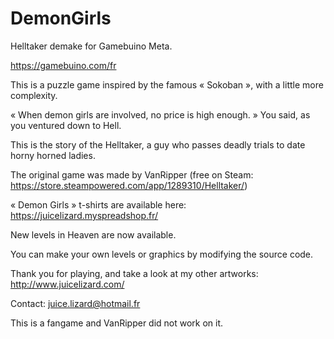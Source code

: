 # DemonGirls
Helltaker demake for Gamebuino Meta.

https://gamebuino.com/fr

This is a puzzle game inspired by the famous « Sokoban », with a little more complexity.

« When demon girls are involved, no price is high enough. » You said, as you ventured down to Hell.

This is the story of the Helltaker, a guy who passes deadly trials to date horny horned ladies.

The original game was made by VanRipper (free on Steam: https://store.steampowered.com/app/1289310/Helltaker/)

« Demon Girls » t-shirts are available here: https://juicelizard.myspreadshop.fr/

New levels in Heaven are now available.

You can make your own levels or graphics by modifying the source code.

Thank you for playing, and take a look at my other artworks: http://www.juicelizard.com/

Contact: juice.lizard@hotmail.fr

This is a fangame and VanRipper did not work on it.
